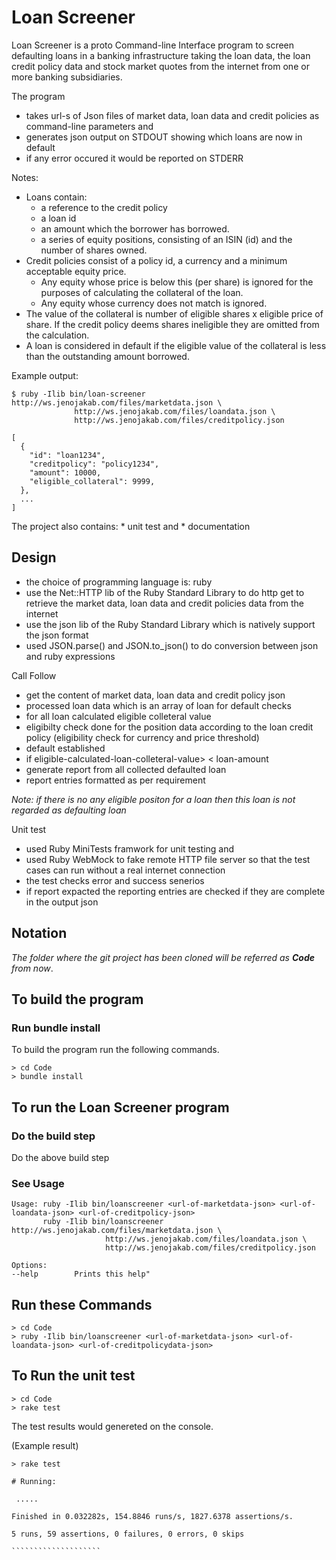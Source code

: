 # Loan Screener

Loan Screener is a proto Command-line Interface program to screen defaulting loans in a banking infrastructure taking the loan data, the loan credit policy data and stock market quotes from the internet from one or more banking subsidiaries.

The program
- takes url-s of Json files of market data, loan data and credit policies as command-line parameters and
- generates json output on STDOUT showing which loans are now in default
- if any error occured it would be reported on STDERR  

Notes:
* Loans contain:
    - a reference to the credit policy
    - a loan id
    - an amount which the borrower has borrowed.
    - a series of equity positions, consisting of an ISIN (id) and the number of shares owned.
* Credit policies consist of a policy id, a currency and a minimum acceptable equity price.
  - Any equity whose price is below this (per share) is ignored for the purposes of calculating the collateral of the loan.
  - Any equity whose currency does not match is ignored.
* The value of the collateral is number of eligible shares x eligible price of share. If the credit policy deems shares ineligible they are omitted from the calculation.
* A loan is considered in default if the eligible value of the collateral is less than the outstanding amount borrowed.


Example output:

````````````````````
$ ruby -Ilib bin/loan-screener http://ws.jenojakab.com/files/marketdata.json \
              http://ws.jenojakab.com/files/loandata.json \
              http://ws.jenojakab.com/files/creditpolicy.json

[
  {
    "id": "loan1234",
    "creditpolicy": "policy1234",
    "amount": 10000,
    "eligible_collateral": 9999,
  },
  ...
]
````````````````````

  The project also contains:
     * unit test and
     * documentation

## Design

* the choice of programming language is: ruby
* use the Net::HTTP lib of the Ruby Standard Library to do http get to retrieve the market data, loan data and credit policies data from the internet
* use the json lib of the Ruby Standard Library which is natively support the json format
* used JSON.parse() and JSON.to_json() to do conversion between json and ruby expressions

Call Follow
- get the content of market data, loan data and credit policy json
- processed loan data which is an array of loan for default checks
- for all loan calculated eligible colleteral value
- eligibilty check done for the position data according to the loan credit policy (eligibility check for currency and price threshold)
- default established
- if eligible-calculated-loan-colleteral-value> < loan-amount
- generate report from all collected defaulted loan
- report entries formatted as per requirement

*Note: if there is no any eligible positon for a loan then this loan is not regarded as defaulting loan*

Unit test
- used Ruby MiniTests framwork for unit testing and
- used Ruby WebMock to fake remote HTTP file server so that the test cases can run without a real internet connection   
- the test checks error and success senerios
- if report expacted the reporting entries are checked if they are complete in the output json

## Notation

*The folder where the git project has been cloned will be referred as **Code** from now*.

## To build the program

### Run bundle install  

To build the program run the following commands.

````````````````````
> cd Code
> bundle install
````````````````````

## To run the Loan Screener program

### Do the build step

Do the above build step

### See Usage

````````````````````````
Usage: ruby -Ilib bin/loanscreener <url-of-marketdata-json> <url-of-loandata-json> <url-of-creditpolicy-json>
       ruby -Ilib bin/loanscreener http://ws.jenojakab.com/files/marketdata.json \
                     http://ws.jenojakab.com/files/loandata.json \
                     http://ws.jenojakab.com/files/creditpolicy.json

Options:
--help        Prints this help"
````````````````````````

## Run these Commands

````````````````````````
> cd Code
> ruby -Ilib bin/loanscreener <url-of-marketdata-json> <url-of-loandata-json> <url-of-creditpolicydata-json>
````````````````````````

## To Run the unit test

````````````````````````
> cd Code
> rake test
````````````````````````

The test results would genereted on the console.

(Example result)

````````````````````````
> rake test

# Running:

 .....

Finished in 0.032282s, 154.8846 runs/s, 1827.6378 assertions/s.

5 runs, 59 assertions, 0 failures, 0 errors, 0 skips

````````````````````

